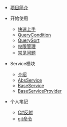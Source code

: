 
- [项目简介](xueq/README.md)
    
- 开始使用
    - [快速上手](xueq/startuse/quiklyuse.md)  
    - [QueryCondition](xueq/startuse/querycondition.md)     
    - [QuerySort](xueq/startuse/querysort.md)   
    - [权限管理](xueq/startuse/permission.md)     
    - [常见问题](xueq/startuse/problems.md)
- Service模块
  - [介绍](xueq/service/readme.md?id=主要功能)  
  - [AbsService](xueq/service/absservice.md)
  - [BaseService](xueq/service/baseservice.md)    
  - [BaseServiceProvider](xueq/service/baseserviceprovider.md)  
- 个人笔记
    - [C#反射](note/csharp.md)
    - [git命令](note/github.md)